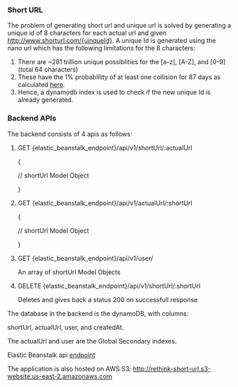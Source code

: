 ### Short URL

The problem of generating short url and unique url is solved by generating a unique id of 8 characters for each actual url and given http://www.shorturl.com/{uinqueId}. A unique Id is generated using the nano url which has the following limitations for the 8 characters:

1. There are ~281 trillion unique possiblities for the [a-z], [A-Z], and [0-9] (total 64 characters)
2. These have the 1% probablility of at least one collision for 87 days as calculated [here](https://zelark.github.io/nano-id-cc/).
3. Hence, a dynamodb index is used to check if the new unique Id is already generated.

### Backend APIs

The backend consists of 4 apis as follows:

1. GET {elastic_beanstalk_endpoint}/api/v1/shortUrl/:actualUrl

   {

   // shortUrl Model Object

   }

2. GET {elastic_beanstalk_endpoint}/api/v1/actualUrl/:shortUrl

   {

   // shortUrl Model Object

   }

3. GET {elastic_beanstalk_endpoint}/api/v1/user/

   An array of shortUrl Model Objects

4. DELETE {elastic_beanstalk_endpoint}/api/v1/shortUrl/:shortUrl

   Deletes and gives back a status 200 on successfull response

The database in the backend is the dynamoDB, with columns:

shortUrl, actualUrl, user, and createdAt.

The actualUrl and user are the Global Secondary indexes.

Elastic Beanstalk api [endpoint](http://rethink-shorturl-dev.us-east-2.elasticbeanstalk.com/)

The application is also hosted on AWS S3: http://rethink-short-url.s3-website.us-east-2.amazonaws.com
